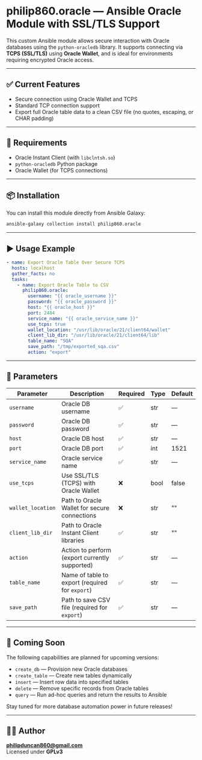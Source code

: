 # philip860.oracle — Ansible Oracle Module with SSL/TLS Support

This custom Ansible module allows secure interaction with Oracle databases using the `python-oracledb` library. It supports connecting via **TCPS (SSL/TLS)** using **Oracle Wallet**, and is ideal for environments requiring encrypted Oracle access.

---

## ✅ Current Features

- Secure connection using Oracle Wallet and TCPS  
- Standard TCP connection support  
- Export full Oracle table data to a clean CSV file (no quotes, escaping, or CHAR padding)

---

## 🔧 Requirements

- Oracle Instant Client (with `libclntsh.so`)
- `python-oracledb` Python package
- Oracle Wallet (for TCPS connections)

---

## 📦 Installation

You can install this module directly from Ansible Galaxy:

```bash
ansible-galaxy collection install philip860.oracle
```

---

## ▶️ Usage Example

```yaml
- name: Export Oracle Table Over Secure TCPS
  hosts: localhost
  gather_facts: no
  tasks:
    - name: Export Oracle Table to CSV
      philip860.oracle:
        username: "{{ oracle_username }}"
        password: "{{ oracle_password }}"
        host: "{{ oracle_host }}"
        port: 2484
        service_name: "{{ oracle_service_name }}"
        use_tcps: true
        wallet_location: "/usr/lib/oracle/21/client64/wallet"
        client_lib_dir: "/usr/lib/oracle/21/client64/lib"
        table_name: "SQA"
        save_path: "/tmp/exported_sqa.csv"
        action: "export"
```

---

## 🧪 Parameters

| Parameter         | Description                                      | Required | Type | Default |
|------------------|--------------------------------------------------|----------|------|---------|
| `username`        | Oracle DB username                               | ✅       | str  | —       |
| `password`        | Oracle DB password                               | ✅       | str  | —       |
| `host`            | Oracle DB host                                   | ✅       | str  | —       |
| `port`            | Oracle DB port                                   | ✅       | int  | 1521    |
| `service_name`    | Oracle service name                              | ✅       | str  | —       |
| `use_tcps`        | Use SSL/TLS (TCPS) with Oracle Wallet            | ❌       | bool | false   |
| `wallet_location` | Path to Oracle Wallet for secure connections     | ❌       | str  | ""      |
| `client_lib_dir`  | Path to Oracle Instant Client libraries          | ✅       | str  | ""      |
| `action`          | Action to perform (export currently supported)   | ✅       | str  | —       |
| `table_name`      | Name of table to export (required for `export`)  | ✅       | str  | —       |
| `save_path`       | Path to save CSV file (required for `export`)    | ✅       | str  | —       |

---

## 🚧 Coming Soon

The following capabilities are planned for upcoming versions:

- `create_db` — Provision new Oracle databases  
- `create_table` — Create new tables dynamically  
- `insert` — Insert row data into specified tables  
- `delete` — Remove specific records from Oracle tables  
- `query` — Run ad-hoc queries and return the results to Ansible  

Stay tuned for more database automation power in future releases!

---

## 👨‍💻 Author

**philipduncan860@gmail.com**  
Licensed under **GPLv3**
